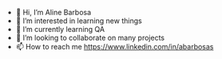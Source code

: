 - 👋 Hi, I’m Aline Barbosa
- 👀 I’m interested in learning new things
- 🌱 I’m currently learning QA
- 💞️ I’m looking to collaborate on many projects
- 📫 How to reach me https://www.linkedin.com/in/abarbosas

<!---
albarbsilva/albarbsilva is a ✨ special ✨ repository because its `README.md` (this file) appears on your GitHub profile.
You can click the Preview link to take a look at your changes.
--->
